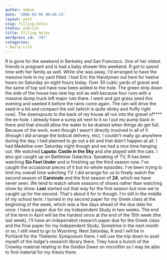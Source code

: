 ```yaml
---
author: admin
date: '2006-03-06 00:40:19'
layout: post
slug: filling-holes
status: publish
title: Filling Holes
wordpress_id: '707'
categories:
- Daily Life
---
```


R is gone for the weekend in Berkeley and San Francisco. One of her
oldest friends is pregnant and is had a baby shower this weekend. R got
to spend time with her family as well. While she was away, I'd arranged
to have the massive hole in my yard filled. I had Eric the Handyman out
here for twelve hours on Saturday an eight hours today. Over 30 cubic
yards of gravel and the same of top soil have now been added to the
hole. The green strip down the side of the house has new top soil as
well because four runs with a massive dump truck left major ruts there.
I went and got grass seed this evening and seeded it before the rains
come again. The rain will drive the seed in a bit and compact the soil
(which is quite stinky and fluffy right now). The downspouts to the back
of my house all run into the gravel of**** the ex-hole. I already have a
sump pit next to it so I put my pump back in there and that should allow
the water to be drained when things do get full. Because of the work,
even though I wasn't directly involved in all of it (though I did
arrange the bobcat delivery, etc), I couldn't really go anywhere during
the day. I had planned to go out a bit and that didn't happen at all. I
had Madeline over Saturday night though and we had a nice time hanging
out. We watched **Laputa: Castle in the Sky** and she played with the
cats. I also got caught up on Battlestar Galactica. Speaking of TV, R
has been watching **Six Feet Under** and is finishing up the third
season now. I've caught the occasional pieces of it but no whole
episodes. I've been trying to limit my overall time watching TV. I did
arrange for us to finally watch the second season of **Carnivale** and
the first season of **24**, which we have never seen. We tend to watch
whole seasons of shows rather than watching show by show. **Lost**
started out that way for the first season but now we're caught up for
the second. That's about it for tv though. I'm still in the middle of my
school term. I turned in my second paper for my Greek class at the
beginning of the week, which was a few days ahead of the due date for
once. I have a paper due for my Independent Study in two weeks. The end
of the term in April will be the hardest since at the end of the 15th
week (the last week), I'll have an independent research paper due for
the Greek class and the final paper for my Independent Study. Sometime
in the next month or so, I still need to go to Wyoming. Next Saturday, R
and I will be in Portland for the Thelemic Symposium there. I will use
the trip down to avail myself of the lodge's research library there.
They have a bunch of the Crowley material relating to the Golden Dawn on
microfilm so I may be able to find material for my thesis there.
